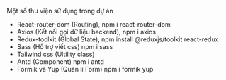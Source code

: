 Một số thư viện sử dụng trong dự án


- React-router-dom (Routing), npm i react-router-dom
- Axios (Kết nối gọi dữ liệu backend), npm i axios
- Redux-toolkit (Global State), npm install @reduxjs/toolkit react-redux
- Sass (Hỗ trợ viết css) npm i sass
- Tailwind css (Ultility class)
- Antd (Component) npm i antd
- Formik và Yup (Quản lí Form) npm i formik yup
